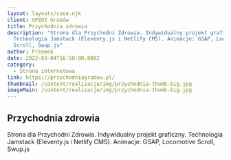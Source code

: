 ```yaml
---
layout: layouts/case.njk
client: SPZOZ Grabów
title: Przychodnia zdrowia
description: "Strona dla Przychodni Zdrowia. Indywidualny projekt graficzny.
  Technologia Jamstack (Eleventy.js i Netlify CMS). Animacje: GSAP, Locomotive
  Scroll, Swup.js"
author: Przemek
date: 2022-03-04T16:58:00.000Z
category:
  - Strona internetowa
link: https://przychodniagrabow.pl/
thumbnail: /content/realizacje/img/przychodnia-thumb-big.jpg
imageMain: /content/realizacje/img/przychodnia-thumb-big.jpg
---
```


## Przychodnia zdrowia

Strona dla Przychodni Zdrowia. Indywidualny projekt graficzny. Technologia Jamstack (Eleventy.js i Netlify CMS). Animacje: GSAP, Locomotive Scroll, Swup.js

